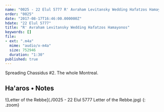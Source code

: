 ```yaml
---
name: "0025 - 22 Elul 5777 R' Avraham Levitansky Wedding Hafatzos Hamayonos"
order: "0025"
date: "2017-08-17T16:46:00.000000Z"
hdate: "22 Elul 5777"
title: "R' Avraham Levitansky Wedding Hafatzos Hamayonos"
keywords: []
file:
- ext: ".m4a"
  mime: "audio/x-m4a"
  size: 752946
  duration: "1:30"
published: true
---
```

Spreading Chassidus #2. The whole Montreal.

## Ha'aros • Notes
![Letter of the Rebbe](./0025 - 22 Elul 5777 Letter of the Rebbe.jpg)
{: .zoom}

